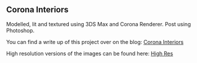 ## Corona Interiors

Modelled, lit and textured using 3DS Max and Corona Renderer. Post using 
Photoshop.

You can find a write up of this project over on the blog: 
[Corona Interiors](http://www.carlocarfora.co.uk/blog/corona-interiors) 

High resolution versions of the images can be found here: 
[High Res](https://www.dropbox.com/sh/ux2gnkc3lm2bha6/AAD9056apMGKQ7qd_LpLpkf_a?dl=0)

